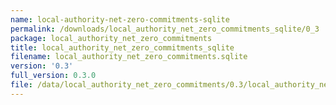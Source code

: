 ```yaml
---
name: local-authority-net-zero-commitments-sqlite
permalink: /downloads/local_authority_net_zero_commitments_sqlite/0_3
package: local_authority_net_zero_commitments
title: local_authority_net_zero_commitments_sqlite
filename: local_authority_net_zero_commitments.sqlite
version: '0.3'
full_version: 0.3.0
file: /data/local_authority_net_zero_commitments/0.3/local_authority_net_zero_commitments.sqlite
---
```

